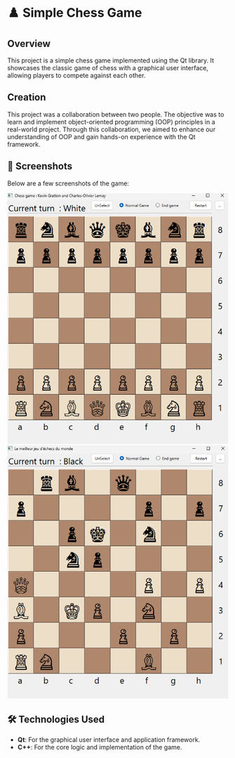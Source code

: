 # ♟️ Simple Chess Game

## Overview

This project is a simple chess game implemented using the Qt library. It showcases the classic game of chess with a graphical user interface, allowing players to compete against each other.

## Creation

This project was a collaboration between two people. The objective was to learn and implement object-oriented programming (OOP) principles in a real-world project. Through this collaboration, we aimed to enhance our understanding of OOP and gain hands-on experience with the Qt framework.

## 📸 Screenshots

Below are a few screenshots of the game:

![Screenshot 1](img/screenshot1.png)
![Screenshot 2](img/screenshot2.png)

## 🛠️ Technologies Used

- **Qt**: For the graphical user interface and application framework.
- **C++**: For the core logic and implementation of the game.

